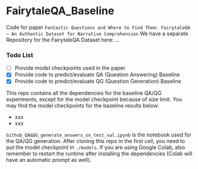 # FairytaleQA_Baseline
Code for paper ```Fantastic Questions and Where to Find Them: FairytaleQA— An Authentic Dataset for Narrative Comprehension```
We have a separate Repository for the FairytaleQA Dataset here: ...

### Todo List
- [ ] Provide model checkpoints used in the paper
- [x] Provide code to predict/evaluate QA (Question Answering) Baseline
- [x] Provide code to predict/evaluate QG (Question Generation) Baseline

This repo contains all the dependencies for the baseline QA/QG experiments, except for the model checkpoint because of size limit.
You may find the model checkpoints for the baseline results below:
* xxx
* xxx

```Github_QA&QG_generate_answers_on_test_val.ipynb``` is the notebook used for the QA/QG generation. After cloning this repo in the first cell, you need to put the model checkpoint in ```./models```. If you are using Google Colab, also remember to restart the runtime after installing the dependencies (Colab will have an automatic prompt as well).



